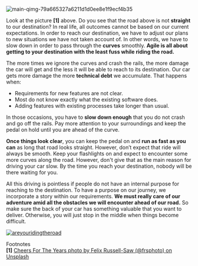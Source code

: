![main-qimg-79a665327a6211d1d0ee8e1f9ecf4b35](https://user-images.githubusercontent.com/12673581/31308824-ae1be4ee-abaf-11e7-9ac0-580b92a310cc.png)

Look at the picture **[1]** above. Do you see that the road above is not **straight** to our destination? In real life, all outcomes cannot be based on our current expectations. In order to reach our destination, we have to adjust our plans to new situations we have not taken account of. In other words, we have to slow down in order to pass through the **curves** smoothly. **Agile is all about getting to your destination with the least fuss while riding the road.**

The more times we ignore the curves and crash the rails, the more damage the car will get and the less it will be able to reach to its destination. Our car gets more damage the more **technical debt** we accumulate. That happens when:

* Requirements for new features are not clear.
* Most do not know exactly what the existing software does.
* Adding features with existing processes take longer than usual.

In those occasions, you have to **slow down enough** that you do not crash and go off the rails. Pay more attention to your surroundings and keep the pedal on hold until you are ahead of the curve.

**Once things look clear**, you can keep the pedal on and **run as fast as you can** as long that road looks straight. However, don’t expect that ride will always be smooth. Keep your flashlights on and expect to encounter some more curves along the road. However, don't give that as the main reason for driving your car slow. By the time you reach your destination, nobody will be there waiting for you.

All this driving is pointless if people do not have an internal purpose for reaching to the destination. To have a purpose on our journey, we incorporate a story within our requirements. **We must really care of our adventure amid all the obstacles we will encounter ahead of our road.** So make sure the back of your car has something valuable that you want to deliver. Otherwise, you will just stop in the middle when things become difficult.

[![areyouridingtheroad](https://user-images.githubusercontent.com/12673581/31587520-c411394a-b215-11e7-8a90-0191a5d496b4.png)
](https://youtu.be/2V0MqViNQEs)

Footnotes<br>
**[1]** [Cheers For The Years photo by Felix Russell-Saw (@frsphoto) on Unsplash](https://unsplash.com/photos/XyoW1MhPqbs)
